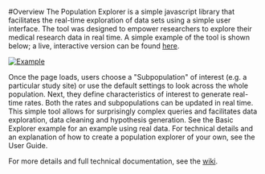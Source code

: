 #Overview
The Population Explorer is a simple javascript library that facilitates the real-time exploration of data sets using a simple user interface. The tool was designed to empower researchers to explore their medical research data in real time. A simple example of the tool is shown below; a live, interactive version can be found [here](http://bl.ocks.org/jwildfire/raw/82b1fbf001c50c4edde4/). 

[![Example](https://github.com/RhoInc/PopulationExplorer/wiki/img/example.png)](http://bl.ocks.org/jwildfire/raw/82b1fbf001c50c4edde4/)

Once the page loads, users choose a "Subpopulation" of interest (e.g. a particular study site) or use the default settings to look across the whole population. Next, they define characteristics of interest to generate real-time rates. Both the rates and subpopulations can be updated in real time. This simple tool allows for surprisingly complex queries and facilitates data exploration, data cleaning and hypothesis generation. See the Basic Explorer example for an example using real data. For technical details and an explanation of how to create a population explorer of your own, see the User Guide.

For more details and full technical documentation, see the [wiki](https://github.com/RhoInc/PopulationExplorer/wiki).
